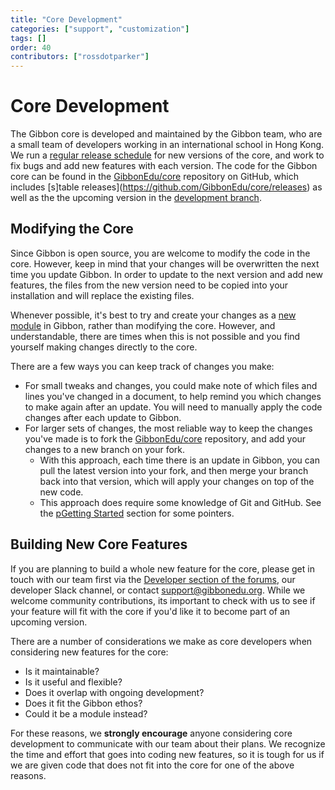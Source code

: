 ```yaml
---
title: "Core Development"
categories: ["support", "customization"]
tags: []
order: 40
contributors: ["rossdotparker"]
---
```

# Core Development

The Gibbon core is developed and maintained by the Gibbon team, who are a small team of developers working in an international school in Hong Kong. We run a [regular release schedule](/development/getting-started/developer-workflow#release-schedule) for new versions of the core, and work to fix bugs and add new features with each version. The code for the Gibbon core can be found in the [GibbonEdu/core](https://github.com/GibbonEdu/core) repository on GitHub, which includes [s]table releases](https://github.com/GibbonEdu/core/releases) as well as the the upcoming version in the [development branch](/development/getting-started/developer-workflow#branching-strategy).

## Modifying the Core

Since Gibbon is open source, you are welcome to modify the code in the core. However, keep in mind that your changes will be overwritten the next time you update Gibbon. In order to update to the next version and add new features, the files from the new version need to be copied into your installation and will replace the existing files.

Whenever possible, it's best to try and create your changes as a [new module](/development/getting-started/module-development) in Gibbon, rather than modifying the core. However, and understandable, there are times when this is not possible and you find yourself making changes directly to the core.

There are a few ways you can keep track of changes you make:

- For small tweaks and changes, you could make note of which files and lines you've changed in a document, to help remind you which changes to make again after an update. You will need to manually apply the code changes after each update to Gibbon.
- For larger sets of changes, the most reliable way to keep the changes you've made is to fork the [GibbonEdu/core](https://github.com/GibbonEdu/core) repository, and add your changes to a new branch on your fork.
  - With this approach, each time there is an update in Gibbon, you can pull the latest version into your fork, and then merge your branch back into that version, which will apply your changes on top of the new code.
  - This approach does require some knowledge of Git and GitHub. See the [pGetting Started](/development/getting-started/developer-workflow#getting-setup) section for some pointers.


## Building New Core Features

If you are planning to build a whole new feature for the core, please get in touch with our team first via the [Developer section of the forums](https://ask.gibbonedu.org/c/developers/7), our developer Slack channel, or contact [support@gibbonedu.org](mailto:support@gibbonedu.org). While we welcome community contributions, its important to check with us to see if your feature will fit with the core if you'd like it to become part of an upcoming version. 

There are a number of considerations we make as core developers when considering new features for the core: 

- Is it maintainable?
- Is it useful and flexible?
- Does it overlap with ongoing development?
- Does it fit the Gibbon ethos?
- Could it be a module instead?

For these reasons, we **strongly encourage** anyone considering core development to communicate with our team about their plans. We recognize the time and effort that goes into coding new features, so it is tough for us if we are given code that does not fit into the core for one of the above reasons. 
